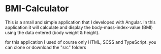 # BMI-Calculator

This is a small and simple application that I developed with Angular. 
In this application it will calculate and display the body-mass-index-value (BMI) using the data entered (body weight & height).

for this application I used of course only HTML, SCSS and TypeScript. you can clone or download the "src" folders
